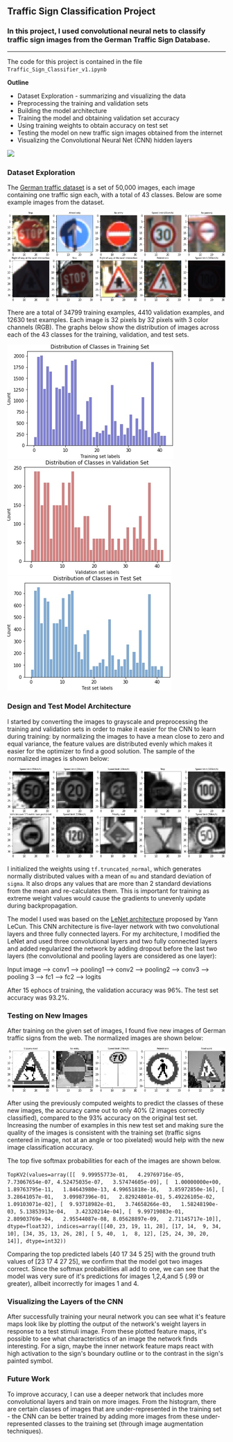 ## Traffic Sign Classification Project

### In this project, I used convolutional neural nets to classify traffic sign images from the German Traffic Sign Database.

---

The code for this project is contained in the file `Traffic_Sign_Classifier_v1.ipynb`

**Outline**
* Dataset Exploration - summarizing and visualizing the data
* Preprocessing the training and validation sets
* Building the model architecture
* Training the model and obtaining validation set accuracy
* Using training weights to obtain accuracy on test set
* Testing the model on new traffic sign images obtained from the internet
* Visualizing the Convolutional Neural Net (CNN) hidden layers 

![](adv_lane_line.gif)

[//]: # (Image References)

[image1]: ./output/examples.jpg "examples"
[image2]: ./output/training_hist.jpg "training_hist"
[image3]: ./output/valid_hist.jpg "valid_hist"
[image4]: ./output/test_hist.jpg "test_hist"
[image5]: ./output/normalized.jpg "normalized"
[image6]: ./output/web_images.jpg "web_images"

### Dataset Exploration
The [German traffic dataset](http://benchmark.ini.rub.de/?section=gtsrb&subsection=dataset) is a set of 50,000 images, each image containing one traffic sign each, with a total of 43 classes. Below are some example images from the dataset.

![alt text][image1]

There are a total of 34799 training examples, 4410 validation examples, and 12630 test examples. Each image is 32 pixels by 32 pixels with 3 color channels (RGB).  The graphs below show the distribution of images across each of the 43 classes for the training, validation, and test sets.

![alt text][image2] ![alt text][image3] ![alt text][image4]

### Design and Test Model Architecture
I started by converting the images to grayscale and preprocessing the training and validation sets in order to make it easier for the CNN to learn during training: by normalizing the images to have a mean close to zero and equal variance, the feature values are distributed evenly which makes it easier for the optimizer to find a good solution. The sample of the normalized images is shown below:

![alt text][image5]

I initialized the weights using `tf.truncated_normal`, which generates normally distributed values with a mean of `mu` and standard deviation of `sigma`. It also drops any values that are more than 2 standard deviations from the mean and re-calculates them. This is important for training as extreme weight values would cause the gradients to unevenly update during backpropagation. 

The model I used was based on the [LeNet architecture](http://vision.stanford.edu/cs598_spring07/papers/Lecun98.pdf) proposed by Yann LeCun. This CNN architecture is five-layer network with two convolutional layers and three fully connected layers. For my architecture, I modified the LeNet and used three convolutional layers and two fully connected layers and added regularized the network by adding dropout before the last two layers (the convolutional and pooling layers are considered as one layer):

Input image --> conv1 --> pooling1 --> conv2 --> pooling2 --> conv3 --> pooling 3 --> fc1 --> fc2 --> logits

After 15 ephocs of training, the validation accuracy was 96%. The test set accuracy was 93.2%.

### Testing on New Images
After training on the given set of images, I found five new images of German traffic signs from the web. The normalized images are shown below:

![alt text][image6]

After using the previously computed weights to predict the classes of these new images, the accuracy came out to only 40% (2 images correctly classified), compared to the 93% accuracy on the original test set. Increasing the number of examples in this new test set and making sure the quality of the images is consistent with the training set (traffic signs centered in image, not at an angle or too pixelated) would help with the new image classification accuracy. 

The top five softmax probabilities for each of the images are shown below. 

`TopKV2(values=array([[  9.99955773e-01,   4.29769716e-05,   7.73067654e-07,
          4.52475035e-07,   3.57474605e-09],
       [  1.00000000e+00,   1.89763795e-11,   1.84643980e-13,
          4.99651818e-16,   3.85972850e-16],
       [  3.28641057e-01,   3.09987396e-01,   2.82924801e-01,
          5.49226105e-02,   1.09103071e-02],
       [  9.93718982e-01,   3.74658266e-03,   1.58248190e-03,
          5.13853913e-04,   3.42320214e-04],
       [  9.99719083e-01,   2.80903769e-04,   2.95544087e-08,
          8.05628897e-09,   2.71145717e-10]], dtype=float32), indices=array([[40, 23, 19, 11, 28],
       [17, 14,  9, 34, 10],
       [34, 35, 13, 26, 28],
       [ 5, 40,  1,  8, 12],
       [25, 24, 30, 20, 14]], dtype=int32))`

Comparing the top predicted labels [40 17 34 5 25] with the ground truth values of [23 17  4 27 25], we confirm that the model got two images correct. Since the softmax probabilities all add to one, we can see that the model was very sure of it's predictions for images 1,2,4,and 5 (.99 or greater), allbeit incorrectly for images 1 and 4. 

### Visualizing the Layers of the CNN
After successfully training your neural network you can see what it's feature maps look like by plotting the output of the network's weight layers in response to a test stimuli image. From these plotted feature maps, it's possible to see what characteristics of an image the network finds interesting. For a sign, maybe the inner network feature maps react with high activation to the sign's boundary outline or to the contrast in the sign's painted symbol.
### Future Work
To improve accuracy, I can use a deeper network that includes more convolutional layers and train on more images. From the histogram, there are certain classes of images that are under-represented in the training set - the CNN can be better trained by adding more images from these under-represented classes to the training set (through image augmentation techniques). 

